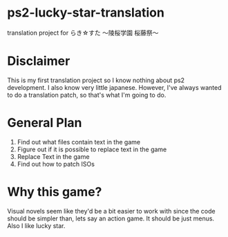 # ps2-lucky-star-translation
translation project for らき☆すた ～陵桜学園 桜藤祭～ 

# Disclaimer
This is my first translation project so I know nothing about ps2 development. I also know very little japanese. However, I've always wanted to do a translation patch, so that's what I'm going to do.

# General Plan
1. Find out what files contain text in the game
2. Figure out if it is possible to replace text in the game
3. Replace Text in the game
4. Find out how to patch ISOs

# Why this game?
Visual novels seem like they'd be a bit easier to work with since the code should be simpler than, lets say an action game. It should be just menus. Also I like lucky star.
